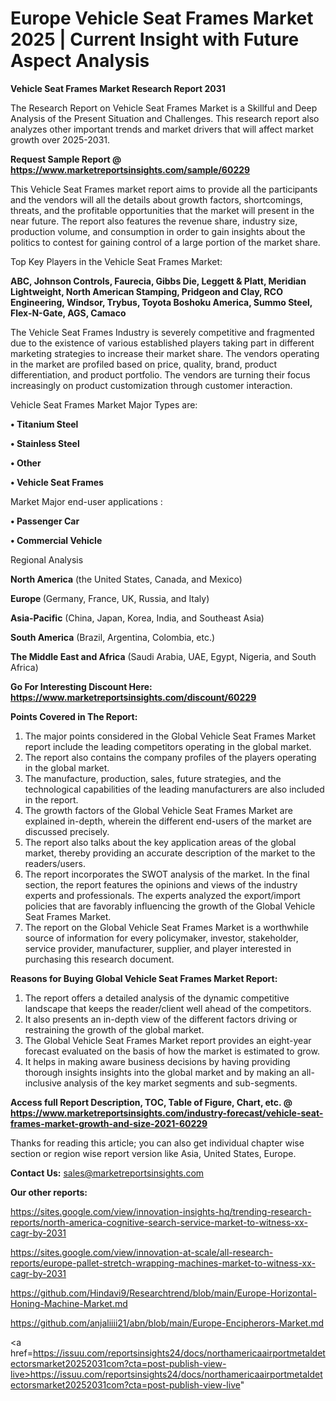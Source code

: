 # Europe Vehicle Seat Frames Market 2025 | Current Insight with Future Aspect Analysis

<strong>Vehicle Seat Frames Market Research Report 2031</strong>

The Research Report on Vehicle Seat Frames Market is a Skillful and Deep Analysis of the Present Situation and Challenges. This research report also analyzes other important trends and market drivers that will affect market growth over 2025-2031.

<strong>Request Sample Report @ <a href=https://www.marketreportsinsights.com/sample/60229>https://www.marketreportsinsights.com/sample/60229</a></strong>

This Vehicle Seat Frames market report aims to provide all the participants and the vendors will all the details about growth factors, shortcomings, threats, and the profitable opportunities that the market will present in the near future. The report also features the revenue share, industry size, production volume, and consumption in order to gain insights about the politics to contest for gaining control of a large portion of the market share.

Top Key Players in the Vehicle Seat Frames Market:

<strong>ABC, Johnson Controls, Faurecia, Gibbs Die, Leggett & Platt, Meridian Lightweight, North American Stamping, Pridgeon and Clay, RCO Engineering, Windsor, Trybus, Toyota Boshoku America, Summo Steel, Flex-N-Gate, AGS, Camaco</strong>

The Vehicle Seat Frames Industry is severely competitive and fragmented due to the existence of various established players taking part in different marketing strategies to increase their market share. The vendors operating in the market are profiled based on price, quality, brand, product differentiation, and product portfolio. The vendors are turning their focus increasingly on product customization through customer interaction.

Vehicle Seat Frames Market Major Types are:

<strong>• Titanium Steel

• Stainless Steel

• Other

• Vehicle Seat Frames</strong>

Market Major end-user applications :

<strong>• Passenger Car

• Commercial Vehicle</strong>

Regional Analysis

</u><strong><b>North America</b></strong> (the United States, Canada, and Mexico)

<strong><b>Europe </b></strong>(Germany, France, UK, Russia, and Italy)

<strong><b>Asia-Pacific</b></strong> (China, Japan, Korea, India, and Southeast Asia)

<strong><b>South America</b></strong> (Brazil, Argentina, Colombia, etc.)

<strong><b>The Middle East and Africa</b></strong> (Saudi Arabia, UAE, Egypt, Nigeria, and South Africa)

<strong>Go For Interesting Discount Here: <a href=https://www.marketreportsinsights.com/discount/60229>https://www.marketreportsinsights.com/discount/60229</a></strong>

<strong>Points Covered in The Report:</strong>
<ol>
  <li>The major points considered in the Global Vehicle Seat Frames Market report include the leading competitors operating in the global market.</li>
  <li>The report also contains the company profiles of the players operating in the global market.</li>
  <li>The manufacture, production, sales, future strategies, and the technological capabilities of the leading manufacturers are also included in the report.</li>
  <li>The growth factors of the Global Vehicle Seat Frames Market are explained in-depth, wherein the different end-users of the market are discussed precisely.</li>
  <li>The report also talks about the key application areas of the global market, thereby providing an accurate description of the market to the readers/users.</li>
  <li>The report incorporates the SWOT analysis of the market. In the final section, the report features the opinions and views of the industry experts and professionals. The experts analyzed the export/import policies that are favorably influencing the growth of the Global Vehicle Seat Frames Market.</li>
  <li>The report on the Global Vehicle Seat Frames Market is a worthwhile source of information for every policymaker, investor, stakeholder, service provider, manufacturer, supplier, and player interested in purchasing this research document.</li>
</ol>
<strong>Reasons for Buying Global Vehicle Seat Frames Market Report:</strong>

<ol>
  <li>The report offers a detailed analysis of the dynamic competitive landscape that keeps the reader/client well ahead of the competitors.</li>
  <li>It also presents an in-depth view of the different factors driving or restraining the growth of the global market.</li>
  <li>The Global Vehicle Seat Frames Market report provides an eight-year forecast evaluated on the basis of how the market is estimated to grow.</li>
  <li>It helps in making aware business decisions by having providing thorough insights insights into the global market and by making an all-inclusive analysis of the key market segments and sub-segments.</li>
</ol>
<strong>Access full Report Description, TOC, Table of Figure, Chart, etc. @ <a href=https://www.marketreportsinsights.com/industry-forecast/vehicle-seat-frames-market-growth-and-size-2021-60229>https://www.marketreportsinsights.com/industry-forecast/vehicle-seat-frames-market-growth-and-size-2021-60229</a></strong>


Thanks for reading this article; you can also get individual chapter wise section or region wise report version like Asia, United States, Europe.

<strong>Contact Us:</strong>
sales@marketreportsinsights.com

<strong>Our other reports:</strong>

<a href=https://sites.google.com/view/innovation-insights-hq/trending-research-reports/north-america-cognitive-search-service-market-to-witness-xx-cagr-by-2031>https://sites.google.com/view/innovation-insights-hq/trending-research-reports/north-america-cognitive-search-service-market-to-witness-xx-cagr-by-2031</a>

<a href=https://sites.google.com/view/innovation-at-scale/all-research-reports/europe-pallet-stretch-wrapping-machines-market-to-witness-xx-cagr-by-2031>https://sites.google.com/view/innovation-at-scale/all-research-reports/europe-pallet-stretch-wrapping-machines-market-to-witness-xx-cagr-by-2031</a>

<a href=https://github.com/Hindavi9/Researchtrend/blob/main/Europe-Horizontal-Honing-Machine-Market.md>https://github.com/Hindavi9/Researchtrend/blob/main/Europe-Horizontal-Honing-Machine-Market.md</a>

<a href=https://github.com/anjaliiii21/abn/blob/main/Europe-Encipherors-Market.md>https://github.com/anjaliiii21/abn/blob/main/Europe-Encipherors-Market.md</a>

<a href=https://issuu.com/reportsinsights24/docs/northamericaairportmetaldetectorsmarket20252031com?cta=post-publish-view-live>https://issuu.com/reportsinsights24/docs/northamericaairportmetaldetectorsmarket20252031com?cta=post-publish-view-live</a>"
